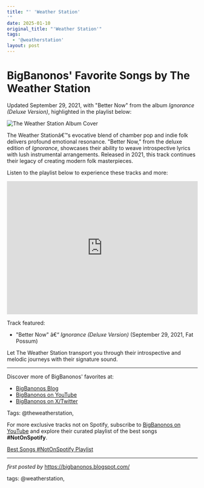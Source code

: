 ```yaml
---
title: "' 'Weather Station'
'"
date: 2025-01-10
original_title: "'Weather Station'"
tags:
  - '@weatherstation'
layout: post
---
```

<div class="post-title"> <h1>BigBanonos' Favorite Songs by The Weather Station</h1>
</div>
<p>Updated September 29, 2021, with "Better Now" from the album <i>Ignorance (Deluxe Version)</i>, highlighted in the playlist below:</p>
<div class="post-image"> <img src="https://media.pitchfork.com/photos/66fc32ef59717ebc16ca3a66/2:1/w_2560%2Cc_limit/The-Weather-Station.jpg" alt="The Weather Station Album Cover">
</div>
<p>The Weather Stationâ€™s evocative blend of chamber pop and indie folk delivers profound emotional resonance. "Better Now," from the deluxe edition of <i>Ignorance</i>, showcases their ability to weave introspective lyrics with lush instrumental arrangements. Released in 2021, this track continues their legacy of creating modern folk masterpieces.</p>
<p>Listen to the playlist below to experience these tracks and more:</p>
<div class="spotify-embed"> <iframe src="https://open.spotify.com/embed/playlist/7mqGNyRRrXcGu52z57nq9n?utm_source=generator" width="100%" height="352" frameBorder="0" allowfullscreen="" allow="autoplay; clipboard-write; encrypted-media; fullscreen; picture-in-picture" loading="lazy"></iframe>
</div>
<p>Track featured:</p>
<ul> <li>"Better Now" â€“ <i>Ignorance (Deluxe Version)</i> (September 29, 2021, Fat Possum)</li>
</ul>
<p>Let The Weather Station transport you through their introspective and melodic journeys with their signature sound.</p>
<hr>
<div class="post-footer"> <p>Discover more of BigBanonos' favorites at:</p> <ul> <li><a href="https://bigbanonos.blogspot.com/" target="_blank">BigBanonos Blog</a></li> <li><a href="https://www.youtube.com/@BigBanonos" target="_blank">BigBanonos on YouTube</a></li> <li><a href="https://x.com/bigbanonos" target="_blank">BigBanonos on X/Twitter</a></li> </ul>
</div>
<div class="post-tags"> Tags: @theweatherstation,
</div>


<!--Subscribe and Playlist Links-->
<div>
    <p>For more exclusive tracks not on Spotify, subscribe to <a href="https://www.youtube.com/@BigBanonos" target="_blank">BigBanonos on YouTube</a> and explore their curated playlist of the best songs <strong>#NotOnSpotify</strong>.</p>
    <p><a href="https://www.youtube.com/playlist?list=PLtuNtuTatqI0kFahUCbtbfenC_ET5O_tr" target="_blank">Best Songs #NotOnSpotify Playlist<br /></a></p></div>

<hr />

<p><em>first posted by</em> <a href="https://bigbanonos.blogspot.com/" rel="noopener" target="_new">https://bigbanonos.blogspot.com/</a></p>

<p>tags: @weatherstation,</p>
